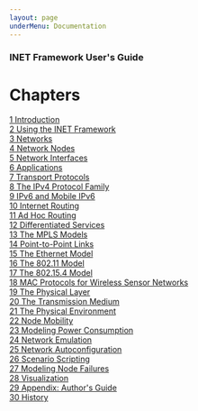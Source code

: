 ```yaml
---
layout: page
underMenu: Documentation
---
```



<h3>INET Framework User's Guide</h3>


<h1>Chapters</h1>
<p>
<a href="chap1.html" class="toc">1 Introduction</a><br>
<a href="chap2.html" class="toc">2 Using the INET Framework</a><br>
<a href="chap3.html" class="toc">3 Networks</a><br>
<a href="chap4.html" class="toc">4 Network Nodes</a><br>
<a href="chap5.html" class="toc">5 Network Interfaces</a><br>
<a href="chap6.html" class="toc">6 Applications</a><br>
<a href="chap7.html" class="toc">7 Transport Protocols</a><br>
<a href="chap8.html" class="toc">8 The IPv4 Protocol Family</a><br>
<a href="chap9.html" class="toc">9 IPv6 and Mobile IPv6</a><br>
<a href="chap10.html" class="toc">10 Internet Routing</a><br>
<a href="chap11.html" class="toc">11 Ad Hoc Routing</a><br>
<a href="chap12.html" class="toc">12 Differentiated Services</a><br>
<a href="chap13.html" class="toc">13 The MPLS Models</a><br>
<a href="chap14.html" class="toc">14 Point-to-Point Links</a><br>
<a href="chap15.html" class="toc">15 The Ethernet Model</a><br>
<a href="chap16.html" class="toc">16 The 802.11 Model</a><br>
<a href="chap17.html" class="toc">17 The 802.15.4 Model</a><br>
<a href="chap18.html" class="toc">18 MAC Protocols for Wireless Sensor Networks</a><br>
<a href="chap19.html" class="toc">19 The Physical Layer</a><br>
<a href="chap20.html" class="toc">20 The Transmission Medium</a><br>
<a href="chap21.html" class="toc">21 The Physical Environment</a><br>
<a href="chap22.html" class="toc">22 Node Mobility</a><br>
<a href="chap23.html" class="toc">23 Modeling Power Consumption</a><br>
<a href="chap24.html" class="toc">24 Network Emulation</a><br>
<a href="chap25.html" class="toc">25 Network Autoconfiguration</a><br>
<a href="chap26.html" class="toc">26 Scenario Scripting</a><br>
<a href="chap27.html" class="toc">27 Modeling Node Failures</a><br>
<a href="chap28.html" class="toc">28 Visualization</a><br>
<a href="chap29.html" class="toc">29 Appendix: Author's Guide</a><br>
<a href="chap30.html" class="toc">30 History</a><br>
</p>
